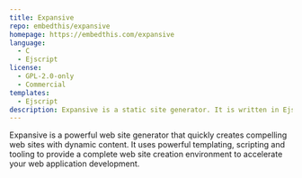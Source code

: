 ```yaml
---
title: Expansive
repo: embedthis/expansive
homepage: https://embedthis.com/expansive
language:
  - C
  - Ejscript
license:
  - GPL-2.0-only
  - Commercial
templates:
  - Ejscript
description: Expansive is a static site generator. It is written in Ejscript, and is blazing fast.
---
```


Expansive is a powerful web site generator that quickly creates compelling web sites with dynamic content.
It uses powerful templating, scripting and tooling to provide a complete web site creation environment
to accelerate your web application development.
